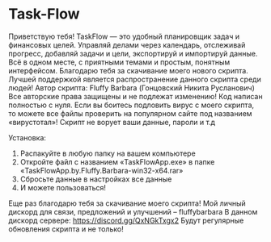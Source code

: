 # Task-Flow
Приветствую тебя!
TaskFlow — это удобный планировщик задач и финансовых целей. Управляй делами через календарь, отслеживай прогресс, добавляй задачи и цели, экспортируй и импортируй данные. Всё в одном месте, с приятными темами и простым, понятным интерфейсом.
Благодарю тебя за скачивание моего нового скрипта.
Лучшей поддержкой является распространение данного скрипта среди людей!
Автор скрипта: Fluffy Barbara (Гонцовский Никита Русланович)
Все авторские права защищены и не подлежат изменению!
Код написан полностью с нуля.
Если вы боитесь подловить вирус с моего скрипта, то можете все файлы проверить на популярном сайте под названием «вирустотал»!
Скрипт не ворует ваши данные, пароли и т.д

Установка:
1. Распакуйте в любую папку на вашем компьютере
2. Откройте файл с названием «TaskFlowApp.exe» в папке «TaskFlowApp.by.Fluffy.Barbara-win32-x64.rar»
3. Сбросьте данные в настройках все данные
4. И можете пользоваться!

Еще раз благодарю тебя за скачивание моего скрипта!
Мой личный дискорд для связи, предложений и улучшений – fluffybarbara
В данном дискорд сервере:
https://discord.gg/QxNGkTxgx2
Будут регулярные обновления скрипта и не только!
